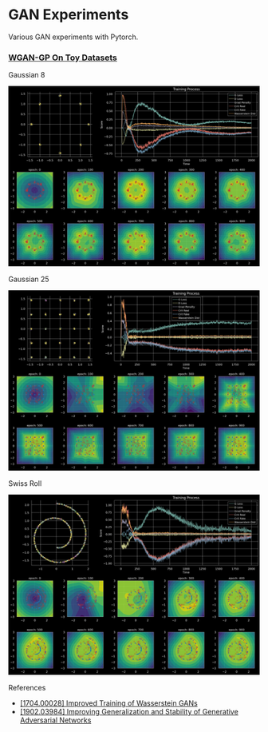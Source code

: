 # GAN Experiments

Various GAN experiments with Pytorch.

### [WGAN-GP On Toy Datasets](notebooks/wgan_gp_toy.ipynb)

Gaussian 8

![](images/wgan_gp_gaussian_8.png)

Gaussian 25

![](images/wgan_gp_gaussian_25.png)

Swiss Roll

![](images/wgan_gp_swiss_roll.png)

References

* [[1704.00028] Improved Training of Wasserstein GANs](https://arxiv.org/abs/1704.00028)
* [[1902.03984] Improving Generalization and Stability of Generative Adversarial Networks](https://arxiv.org/abs/1902.03984)